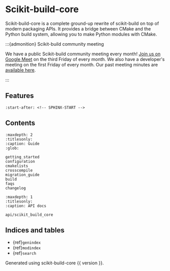 # Scikit-build-core

Scikit-build-core is a complete ground-up rewrite of scikit-build on top of
modern packaging APIs. It provides a bridge between CMake and the Python build
system, allowing you to make Python modules with CMake.

:::{admonition} Scikit-build community meeting

We have a public Scikit-build community meeting every month!
[Join us on Google Meet](https://meet.google.com/dvx-jkai-xhq) on the third
Friday of every month. We also have a developer's meeting on the first Friday of
every month. Our past meeting minutes are
[available here](https://github.com/orgs/scikit-build/discussions/categories/community-meeting-notes).

:::

## Features

```{include} ../README.md
:start-after: <!-- SPHINX-START -->
```

## Contents

```{toctree}
:maxdepth: 2
:titlesonly:
:caption: Guide
:glob:

getting_started
configuration
cmakelists
crosscompile
migration_guide
build
faqs
changelog
```

```{toctree}
:maxdepth: 1
:titlesonly:
:caption: API docs

api/scikit_build_core
```

## Indices and tables

- {ref}`genindex`
- {ref}`modindex`
- {ref}`search`

Generated using scikit-build-core {{ version }}.
